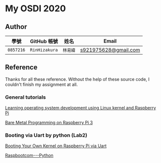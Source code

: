 # My OSDI 2020

## Author

| 學號 | GitHub 帳號 | 姓名 | Email |
| --- | ----------- | --- | --- |
|`0857216`| `RinHizakura` | `林易緯` | s921975628@gmail.com |

## Reference
Thanks for all these reference. Without the help of these source code, I couldn't finish my assignment at all.

### General tutorials 
[Learning operating system development using Linux kernel and Raspberry Pi ](https://github.com/s-matyukevich/raspberry-pi-os)

[Bare Metal Programming on Raspberry Pi 3](https://github.com/RinHizakura/osdi2020/edit/0857216/README.md)

### Booting via Uart by python (Lab2)
[Booting Your Own Kernel on Raspberry Pi via Uart](https://blog.nicolasmesa.co/posts/2019/08/booting-your-own-kernel-on-raspberry-pi-via-uart/)

[Raspbootcom---Python](https://github.com/Paxoo/Raspbootcom---Python)
